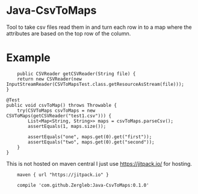 # Java-CsvToMaps
Tool to take csv files read them in and turn each row in to a map where the attributes are based on the top row of the column.

# Example

        public CSVReader getCSVReader(String file) {
		return new CSVReader(new InputStreamReader(CSVToMapsTest.class.getResourceAsStream(file)));
	}
	
	@Test
	public void csvToMap() throws Throwable {
		try(CSVToMaps csvToMaps = new CSVToMaps(getCSVReader("test1.csv"))) {
			List<Map<String, String>> maps = csvToMaps.parseCsv();
			assertEquals(1, maps.size());
			
			assertEquals("one", maps.get(0).get("first"));
			assertEquals("two", maps.get(0).get("second"));
		}
	}

This is not hosted on maven central I just use https://jitpack.io/ for hosting.

        maven { url "https://jitpack.io" }
  
        compile 'com.github.Zergleb:Java-CsvToMaps:0.1.0'

